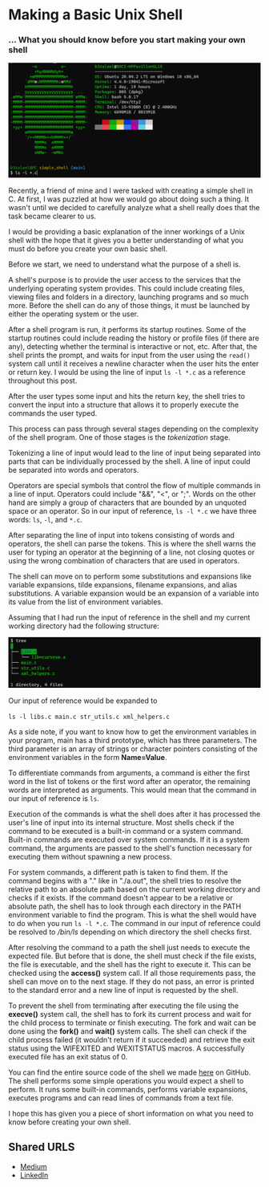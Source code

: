 # Making a Basic Unix Shell

### … What you should know before you start making your own shell

<img src="./img-0.png"/>

Recently, a friend of mine and I were tasked with creating a simple shell in C. At first, I was puzzled at how we would go about doing such a thing. It wasn't until we decided to carefully analyze what a shell really does that the task became clearer to us.

I would be providing a basic explanation of the inner workings of a Unix shell with the hope that it gives you a better understanding of what you must do before you create your own basic shell.

Before we start, we need to understand what the purpose of a shell is.

A shell's purpose is to provide the user access to the services that the underlying operating system provides. This could include creating files, viewing files and folders in a directory, launching programs and so much more.
Before the shell can do any of those things, it must be launched by either the operating system or the user.

After a shell program is run, it performs its startup routines. Some of the startup routines could include reading the history or profile files (if there are any), detecting whether the terminal is interactive or not, etc. After that, the shell prints the prompt, and waits for input from the user using the `read()` system call until it receives a newline character when the user hits the enter or return key. I would be using the line of input `ls -l *.c` as a reference throughout this post.

After the user types some input and hits the return key, the shell tries to convert the input into a structure that allows it to properly execute the commands the user typed.

This process can pass through several stages depending on the complexity of the shell program. One of those stages is the *tokenization* stage.

Tokenizing a line of input would lead to the line of input being separated into parts that can be individually processed by the shell. A line of input could be separated into words and operators. 

Operators are special symbols that control the flow of multiple commands in a line of input. Operators could include "&&", "<", or ";". Words on the other hand are simply a group of characters that are bounded by an unquoted space or an operator. So in our input of reference, `ls -l *.c` we have three words: `ls`, `-l`, and `*.c`.

After separating the line of input into tokens consisting of words and operators, the shell can parse the tokens. This is where the shell warns the user for typing an operator at the beginning of a line, not closing quotes or using the wrong combination of characters that are used in operators.

The shell can move on to perform some substitutions and expansions like variable expansions, tilde expansions, filename expansions, and alias substitutions. A variable expansion would be an expansion of a variable into its value from the list of environment variables.

Assuming that I had run the input of reference in the shell and my current working directory had the following structure:

<img src="./img-1.png"/>

Our input of reference would be expanded to 

`ls -l libs.c main.c str_utils.c xml_helpers.c`

As a side note, if you want to know how to get the environment variables in your program, main has a third prototype, which has three parameters. The third parameter is an array of strings or character pointers consisting of the environment variables in the form **Name=Value**.

To differentiate commands from arguments, a command is either the first word in the list of tokens or the first word after an operator, the remaining words are interpreted as arguments. This would mean that the command in our input of reference is `ls`.

Execution of the commands is what the shell does after it has processed the user's line of input into its internal structure. Most shells check if the command to be executed is a built-in command or a system command. Built-in commands are executed over system commands. If it is a system command, the arguments are passed to the shell's function necessary for executing them without spawning a new process.

For system commands, a different path is taken to find them. If the command begins with a "." like in "./a.out", the shell tries to resolve the relative path to an absolute path based on the current working directory and checks if it exists. If the command doesn't appear to be a relative or absolute path, the shell has to look through each directory in the PATH environment variable to find the program. This is what the shell would have to do when you run `ls -l *.c`. The command in our input of reference could be resolved to */bin/ls* depending on which directory the shell checks first.

After resolving the command to a path the shell just needs to execute the expected file. But before that is done, the shell must check if the file exists, the file is executable, and the shell has the right to execute it. This can be checked using the **access()** system call. If all those requirements pass, the shell can move on to the next stage. If they do not pass, an error is printed to the standard error and a new line of input is requested by the shell.

To prevent the shell from terminating after executing the file using the **execve()** system call, the shell has to fork its current process and wait for the child process to terminate or finish executing. The fork and wait can be done using the **fork()** and **wait()** system calls. The shell can check if the child process failed (it wouldn't return if it succeeded) and retrieve the exit status using the WIFEXITED and WEXITSTATUS macros. A successfully executed file has an exit status of 0.

You can find the entire source code of the shell we made [here](https://medium.com/r/?url=https%3A%2F%2Fgithub.com%2FElmahdi1962%2Fsimple_shell) on GitHub. The shell performs some simple operations you would expect a shell to perform. It runs some built-in commands, performs variable expansions, executes programs and can read lines of commands from a text file.

I hope this has given you a piece of short information on what you need to know before creating your own shell.

## Shared URLS

+ [Medium](https://medium.com/@bezaleelolakunori/making-a-basic-unix-shell-70004f3167ae)
+ [LinkedIn](https://www.linkedin.com/posts/bezaleel-olakunori-34335513a_making-a-basic-unix-shell-activity-6836033361480351744-44vR)

